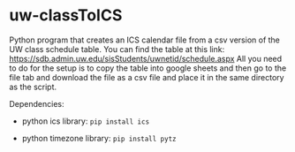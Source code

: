 # uw-classToICS
Python program that creates an ICS calendar file from a csv version of the UW class schedule table.
You can find the table at this link: https://sdb.admin.uw.edu/sisStudents/uwnetid/schedule.aspx
All you need to do for the setup is to copy the table into google sheets and then go to the file tab
and download the file as a csv file and place it in the same directory as the script.

Dependencies:
* python ics library:
`pip install ics`

* python timezone library:
`pip install pytz`